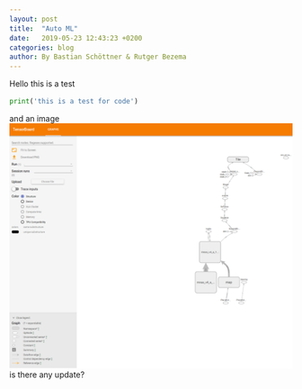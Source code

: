 ```yaml
---
layout: post
title:  "Auto ML"
date:   2019-05-23 12:43:23 +0200
categories: blog
author: By Bastian Schöttner & Rutger Bezema
---
```

Hello this is a test
```python
print('this is a test for code')
```


and an image
![Model Graph in Tensorboard](/assets/automl/board_graph_crop.png)
is there any update?